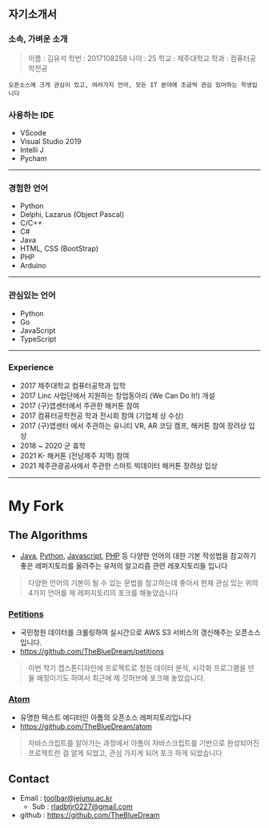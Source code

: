 
## 자기소개서

### 소속, 가벼운 소개
> 이름 : 김유석
> 학번 : 2017108258
> 나이 : 25
> 학교 : 제주대학교
> 학과 : 컴퓨터공학전공

``오픈소스에 크게 관심이 있고, 여러가지 언어, 모든 IT 분야에 조금씩 관심 있어하는 학생입니다``

### 사용하는 IDE

- VScode
- Visual Studio 2019
- Intelli J
- Pycham


---


### 경험한 언어
- Python
- Delphi, Lazarus (Object Pascal)
- C/C++
- C#
- Java
- HTML, CSS (BootStrap)
- PHP
- Arduino
  
---


### 관심있는 언어
- Python
- Go
- JavaScript
- TypeScript


---


### Experience

- 2017 제주대학교 컴퓨터공학과 입학
- 2017 Linc 사업단에서 지원하는 창업동아리 (We Can Do It!) 개설
- 2017 (구)앱센터에서 주관한 해커톤 참여
- 2017 컴퓨터공학전공 학과 전시회 참여 (기업체 상 수상)
- 2017 (구)앱센터 에서 주관하는 유니티 VR, AR 코딩 캠프, 해커톤 참여 장려상 입상
- 2018 ~ 2020 군 휴학
- 2021 K- 해커톤 (전남제주 지역) 참여
- 2021 제주관광공사에서 주관한 스마트 빅데이터 해커톤 장려상 입상


---


# My Fork


## The Algorithms

- [Java](https://github.com/TheBlueDream/Java), [Python](https://github.com/TheBlueDream/Python), [Javascript](https://github.com/TheBlueDream/Javascript), [PHP](https://github.com/TheBlueDream/PHP)  등 다양한 언어의 대한 기본 작성법을 참고하기 좋은  레퍼지토리를 올려주는 유저의 알고리즘 관련 레포지토리들 입니다

> 다양한 언어의 기본이 될 수 있는 문법을 참고하는데 좋아서 현재 관심 있는 위의 4가지 언어를 제 레퍼지토리의 포크를 해놓았습니다
> 

### [Petitions](https://github.com/TheBlueDream/petitions)

- 국민청원 데이터를 크롤링하여 실시간으로 AWS S3 서비스의 갱신해주는 오픈소스입니다.
- https://github.com/TheBlueDream/petitions

> 이번 학기 캡스톤디자인에 프로젝트로 청원 데이터 분석, 시각화 프로그램을 만들 예정이기도 하여서 최근에 제 깃허브에 포크해 놓았습니다.
> 

### [Atom](https://github.com/TheBlueDream/atom.git)

- 유명한 텍스트 에디터인 아톰의 오픈소스 레퍼지토리입니다
- https://github.com/TheBlueDream/atom

> 자바스크립트를 알아가는 과정에서 아톰이 자바스크립트를 기반으로 완성되어진 프로젝트란 걸 알게 되었고, 관심 가지게 되어 포크 하게 되었습니다





## Contact



- Email : toolbar@jejunu.ac.kr
  - Sub : rladbtjr0227@gmail.com
- github : https://github.com/TheBlueDream
